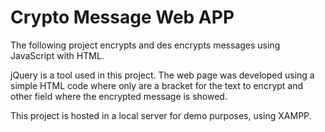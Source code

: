 # Crypto Message Web APP
The following project encrypts and des encrypts messages using JavaScript with HTML. 

jQuery is a tool used in this project. The web page was developed using a simple HTML code where only are a bracket for the text to encrypt and other field where the encrypted message is showed. 

This project is hosted in a local server for demo purposes, using XAMPP.

